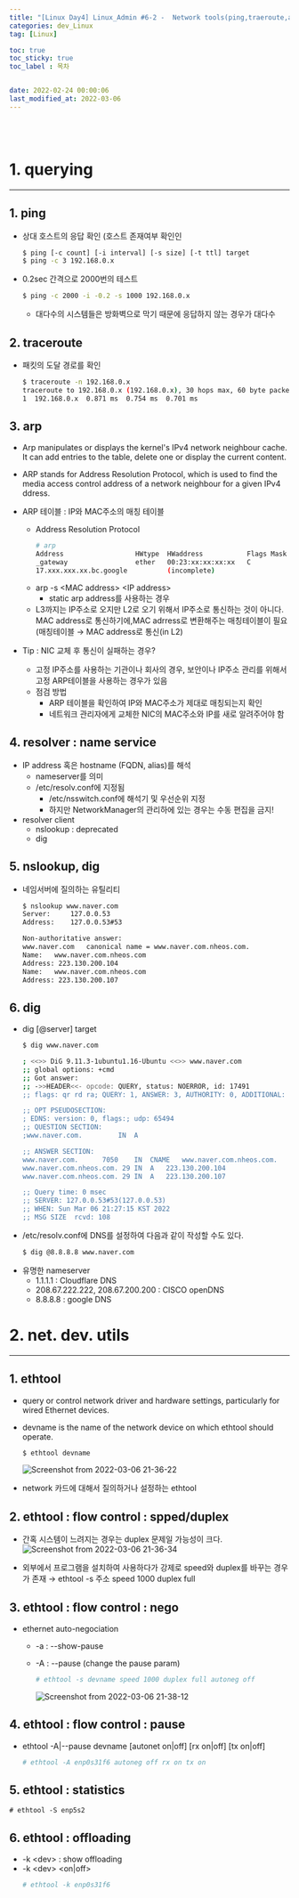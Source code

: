 ```yaml
---
title: "[Linux Day4] Linux_Admin #6-2 -  Network tools(ping,traeroute,arp,dig,ethtool)"
categories: dev_Linux
tag: [Linux]

toc: true
toc_sticky: true
toc_label : 목차


date: 2022-02-24 00:00:06
last_modified_at: 2022-03-06
---
```

<br>
<br>

# 1. querying
---
## 1. ping
* 상대 호스트의 응답 확인 (호스트 존재여부 확인인
    ```bash
    $ ping [-c count] [-i interval] [-s size] [-t ttl] target
    $ ping -c 3 192.168.0.x
    ```
* 0.2sec 간격으로 2000번의 테스트
    ```bash
    $ ping -c 2000 -i -0.2 -s 1000 192.168.0.x
    ```
    - 대다수의 시스템들은 방화벽으로 막기 때문에 응답하지 않는 경우가 대다수

## 2. traceroute
* 패킷의 도달 경로를 확인
    ```bash
    $ traceroute -n 192.168.0.x
    traceroute to 192.168.0.x (192.168.0.x), 30 hops max, 60 byte packets
    1  192.168.0.x  0.871 ms  0.754 ms  0.701 ms
    ```

## 3. arp
* Arp  manipulates or displays the kernel's IPv4 network neighbour cache. It can add entries to the table, delete one or display the current content.

* ARP  stands  for Address Resolution Protocol, which is used to find the media access control address of a network neighbour for  a  given  IPv4 ddress.

* ARP 테이블 : IP와 MAC주소의 매칭 테이블
    - Address Resolution Protocol
        ```bash
        # arp
        Address                  HWtype  HWaddress           Flags Mask            Iface
        _gateway                 ether   00:23:xx:xx:xx:xx   C                     wlp1s0
        17.xxx.xxx.xx.bc.google          (incomplete)                              wlp1s0
        ```
    - arp -s \<MAC address> \<IP address>
        + static arp address를 사용하는 경우 
    - L3까지는 IP주소로 오지만 L2로 오기 위해서 IP주소로 통신하는 것이 아니다. MAC address로 통신하기에,MAC adrress로 변환해주는 매칭테이블이 필요(매칭테이블 → MAC address로 통신(in L2) 
* Tip : NIC 교체 후 통신이 실패하는 경우?
    - 고정 IP주소를 사용하는 기관이나 회사의 경우, 보안이나 IP주소 관리를 위해서 고정 ARP테이블을 사용하는 경우가 있음
    - 점검 방법
        + ARP 테이블을 확인하여 IP와 MAC주소가 제대로 매칭되는지 확인
        + 네트워크 관리자에게 교체한 NIC의 MAC주소와 IP를 새로 알려주어야 함

## 4. resolver : name service
* IP address 혹은 hostname (FQDN, alias)를 해석
    - nameserver를 의미
    - /etc/resolv.conf에 지정됨
        + /etc/nsswitch.conf에 해석기 및 우선순위 지정
        + 하지만 NetworkManager의 관리하에 있는 경우는 수동 편집을 금지!
* resolver client
    - nslookup : deprecated
    - dig

## 5. nslookup, dig
* 네임서버에 질의하는 유틸리티
    ```bash
    $ nslookup www.naver.com
    Server:		127.0.0.53
    Address:	127.0.0.53#53

    Non-authoritative answer:
    www.naver.com	canonical name = www.naver.com.nheos.com.
    Name:	www.naver.com.nheos.com
    Address: 223.130.200.104
    Name:	www.naver.com.nheos.com
    Address: 223.130.200.107
    ```

## 6. dig
* dig [@server] target
    ```bash
    $ dig www.naver.com

    ; <<>> DiG 9.11.3-1ubuntu1.16-Ubuntu <<>> www.naver.com
    ;; global options: +cmd
    ;; Got answer:
    ;; ->>HEADER<<- opcode: QUERY, status: NOERROR, id: 17491
    ;; flags: qr rd ra; QUERY: 1, ANSWER: 3, AUTHORITY: 0, ADDITIONAL: 1

    ;; OPT PSEUDOSECTION:
    ; EDNS: version: 0, flags:; udp: 65494
    ;; QUESTION SECTION:
    ;www.naver.com.			IN	A

    ;; ANSWER SECTION:
    www.naver.com.		7050	IN	CNAME	www.naver.com.nheos.com.
    www.naver.com.nheos.com. 29	IN	A	223.130.200.104
    www.naver.com.nheos.com. 29	IN	A	223.130.200.107

    ;; Query time: 0 msec
    ;; SERVER: 127.0.0.53#53(127.0.0.53)
    ;; WHEN: Sun Mar 06 21:27:15 KST 2022
    ;; MSG SIZE  rcvd: 108
    ```
* /etc/resolv.conf에 DNS를 설정하여 다음과 같이 작성할 수도 있다.
    ```bash
    $ dig @8.8.8.8 www.naver.com
    ```
* 유명한 nameserver
    - 1.1.1.1 : Cloudflare DNS
    - 208.67.222.222, 208.67.200.200 : CISCO openDNS
    - 8.8.8.8 : google DNS

# 2. net. dev. utils
---
## 1. ethtool
* query or control network driver and hardware settings, particularly for wired Ethernet devices.

* devname is the name of the network device on which ethtool should operate.
    ```bash
    $ ethtool devname
    ```
    ![Screenshot from 2022-03-06 21-36-22](https://user-images.githubusercontent.com/58837749/156923517-d5ffc431-9af1-4528-8436-906ebe64f79d.png)

* network 카드에 대해서 질의하거나 설정하는 ethtool

## 2. ethtool : flow control : spped/duplex
* 간혹 시스템이 느려지는 경우는 duplex 문제일 가능성이 크다.
    ![Screenshot from 2022-03-06 21-36-34](https://user-images.githubusercontent.com/58837749/156923518-38033d37-ce52-4d97-97b1-ab2b8a44a059.png)

* 외부에서 프로그램을 설치하여 사용하다가 강제로 speed와 duplex를 바꾸는 경우가 존재 → ethtool -s 주소 speed 1000 duplex full

## 3. ethtool : flow control : nego
* ethernet auto-negociation
    - -a : --show-pause
    - -A : --pause (change the pause param)
        ```bash
        # ethtool -s devname speed 1000 duplex full autoneg off
        ``` 

        ![Screenshot from 2022-03-06 21-38-12](https://user-images.githubusercontent.com/58837749/156923565-5242bb6d-c83e-476e-9655-5e49c4979f88.png)


## 4. ethtool : flow control : pause
* ethtool -A|--pause devname [autonet on|off] [rx on|off] [tx on|off]
    ```bash
    # ethtool -A enp0s31f6 autoneg off rx on tx on
    ```

## 5. ethtool : statistics
```
# ethtool -S enp5s2
```

## 6. ethtool : offloading
* -k \<dev> : show offloading
* -k \<dev> <param> <on|off>
    ```bash
    # ethtool -k enp0s31f6
    ```



